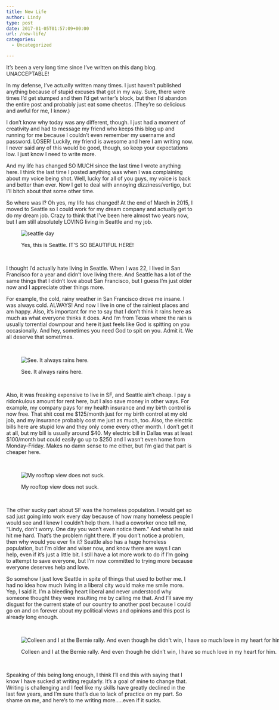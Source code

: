 ```yaml
---
title: New Life
author: Lindy
type: post
date: 2017-01-05T01:57:09+00:00
url: /new-life/
categories:
  - Uncategorized

---
```

It&#8217;s been a very long time since I&#8217;ve written on this dang blog. UNACCEPTABLE!

In my defense, I&#8217;ve actually written many times. I just haven&#8217;t published anything because of stupid excuses that got in my way. Sure, there were times I&#8217;d get stumped and then I&#8217;d get writer&#8217;s block, but then I&#8217;d abandon the entire post and probably just eat some cheetos. (They&#8217;re so delicious and awful for me, I know.)

I don&#8217;t know why today was any different, though. I just had a moment of creativity and had to message my friend who keeps this blog up and running for me because I couldn&#8217;t even remember my username and password. LOSER! Luckily, my friend is awesome and here I am writing now. I never said any of this would be good, though, so keep your expectations low. I just know I need to write more.

And my life has changed SO MUCH since the last time I wrote anything here. I think the last time I posted anything was when I was complaining about my voice being shot. Well, lucky for all of you guys, my voice is back and better than ever. Now I get to deal with annoying dizziness/vertigo, but I&#8217;ll bitch about that some other time.

So where was I? Oh yes, my life has changed! At the end of March in 2015, I moved to Seattle so I could work for my dream company and actually get to do my dream job. Crazy to think that I&#8217;ve been here almost two years now, but I am still absolutely LOVING living in Seattle and my job.<figure id="attachment_1199" class="thumbnail wp-caption alignnone" style="width: 1080px">

<img class="img-fluid" src="/wp-content/uploads/seattle-day.jpg" alt="seattle day" /><figcaption class="caption wp-caption-text">Yes, this is Seattle. IT&#8217;S SO BEAUTIFUL HERE!</figcaption></figure>

&nbsp;

I thought I&#8217;d actually hate living in Seattle. When I was 22, I lived in San Francisco for a year and didn&#8217;t love living there. And Seattle has a lot of the same things that I didn&#8217;t love about San Francisco, but I guess I&#8217;m just older now and I appreciate other things more.

For example, the cold, rainy weather in San Francisco drove me insane. I was always cold. ALWAYS! And now I live in one of the rainiest places and am happy. Also, it&#8217;s important for me to say that I don&#8217;t think it rains here as much as what everyone thinks it does. And I&#8217;m from Texas where the rain is usually torrential downpour and here it just feels like God is spitting on you occasionally. And hey, sometimes you need God to spit on you. Admit it. We all deserve that sometimes.

&nbsp;<figure id="attachment_1200" class="thumbnail wp-caption alignnone" style="width: 1080px">

<img class="img-fluid" src="/wp-content/uploads/space-needle.jpg" alt="See.  It always rains here." /><figcaption class="caption wp-caption-text">See. It always rains here.</figcaption></figure>

&nbsp;

Also, it was freaking expensive to live in SF, and Seattle ain&#8217;t cheap. I pay a ridonkulous amount for rent here, but I also save money in other ways. For example, my company pays for my health insurance and my birth control is now free. That shit cost me $125/month just for my birth control at my old job, and my insurance probably cost me just as much, too. Also, the electric bills here are stupid low and they only come every other month. I don&#8217;t get it at all, but my bill is usually around $40. My electric bill in Dallas was at least $100/month but could easily go up to $250 and I wasn&#8217;t even home from Monday-Friday. Makes no damn sense to me either, but I&#8217;m glad that part is cheaper here.

&nbsp;<figure id="attachment_1202" class="thumbnail wp-caption alignnone" style="width: 1080px">

<img class="img-fluid" src="/wp-content/uploads/rooftop2.jpg" alt="My rooftop view does not suck." /><figcaption class="caption wp-caption-text">My rooftop view does not suck.</figcaption></figure>

&nbsp;

The other sucky part about SF was the homeless population. I would get so sad just going into work every day because of how many homeless people I would see and I knew I couldn&#8217;t help them. I had a coworker once tell me, &#8220;Lindy, don&#8217;t worry. One day you won&#8217;t even notice them.&#8221; And what he said hit me hard. That&#8217;s the problem right there. If you don&#8217;t notice a problem, then why would you ever fix it? Seattle also has a huge homeless population, but I&#8217;m older and wiser now, and know there are ways I can help, even if it&#8217;s just a little bit. I still have a lot more work to do if I&#8217;m going to attempt to save everyone, but I&#8217;m now committed to trying more because everyone deserves help and love.

So somehow I just love Seattle in spite of things that used to bother me. I had no idea how much living in a liberal city would make me smile more. Yep, I said it. I&#8217;m a bleeding heart liberal and never understood why someone thought they were insulting me by calling me that. And I&#8217;ll save my disgust for the current state of our country to another post because I could go on and on forever about my political views and opinions and this post is already long enough.

&nbsp;<figure id="attachment_1201" class="thumbnail wp-caption alignnone" style="width: 916px">

<img class="img-fluid" src="/wp-content/uploads/bernie.jpg" alt="Colleen and I at the Bernie rally.  And even though he didn't win, I have so much love in my heart for him." /><figcaption class="caption wp-caption-text">Colleen and I at the Bernie rally. And even though he didn&#8217;t win, I have so much love in my heart for him.</figcaption></figure>

&nbsp;

Speaking of this being long enough, I think I&#8217;ll end this with saying that I know I have sucked at writing regularly. It&#8217;s a goal of mine to change that. Writing is challenging and I feel like my skills have greatly declined in the last few years, and I&#8217;m sure that&#8217;s due to lack of practice on my part. So shame on me, and here&#8217;s to me writing more&#8230;..even if it sucks.
